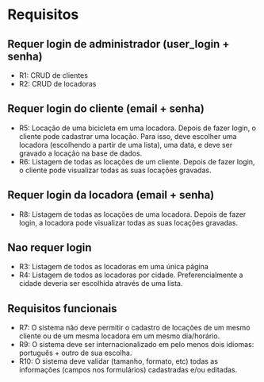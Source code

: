 # Requisitos

## Requer login de administrador (user_login + senha)
* R1: CRUD de clientes
* R2: CRUD de locadoras

## Requer login do cliente (email + senha)
* R5: Locação de uma bicicleta em uma locadora.
Depois de fazer login, o cliente pode cadastrar uma locação. Para isso, deve escolher uma
locadora (escolhendo a partir de uma lista), uma data, e deve ser gravado a locação na base
de dados.
* R6: Listagem de todas as locações de um cliente.
Depois de fazer login, o cliente pode visualizar todas as suas locações gravadas.

## Requer login da locadora (email + senha)
* R8: Listagem de todas as locações de uma locadora. 
Depois de fazer login, a locadora pode visualizar todas as suas locações gravadas.

## Nao requer login
* R3: Listagem de todos as locadoras em uma única página
* R4: Listagem de todos as locadoras por cidade. 
Preferencialmente a cidade deveria ser escolhida através de uma lista.

## Requisitos funcionais
* R7: O sistema não deve permitir o cadastro de locações de um mesmo cliente ou de um
mesma locadora em um mesmo dia/horário.
* R9: O sistema deve ser internacionalizado em pelo menos dois idiomas: português + outro
de sua escolha.
* R10: O sistema deve validar (tamanho, formato, etc) todas as informações (campos nos
formulários) cadastradas e/ou editadas.